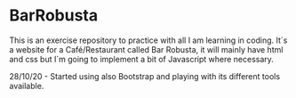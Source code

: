 # BarRobusta
This is an exercise repository to practice with all I am learning in coding.
It´s a website for a Café/Restaurant called Bar Robusta, it will mainly have html and css but I´m going to implement a bit of Javascript where necessary.

28/10/20 - Started using also Bootstrap and playing with its different tools available.